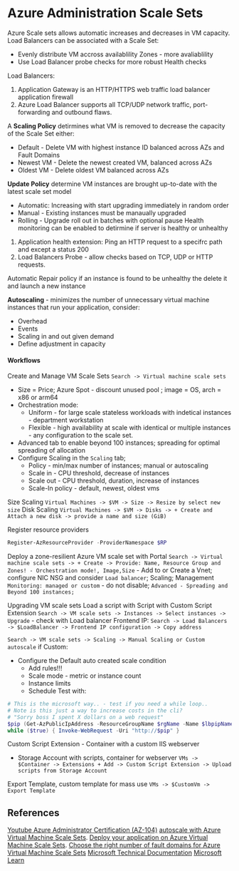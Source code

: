  # Azure Administration Scale Sets

Azure Scale sets allows automatic increases and decreases in VM capacity. Load Balancers can be associated with a Scale Set:
- Evenly distribute VM accross availablility Zones - more avaliablility
- Use Load Balancer probe checks for more robust Health checks

Load Balancers:
1. Application Gateway is an HTTP/HTTPS web traffic load balancer application firewall
2. Azure Load Balancer supports all TCP/UDP network traffic, port-forwarding and outbound flaws.

A **Scaling Policy** detirmines what VM is removed to decrease the capacity of the Scale Set either:
- Default - Delete VM with highest instance ID balanced across AZs and Fault Domains
- Newest VM - Delete the newest created VM, balanced across AZs
- Oldest VM - Delete oldest VM balanced across AZs 

**Update Policy** determine VM instances are brought up-to-date with the latest scale set model
- Automatic: Increasing with start upgrading immediately in random order
- Manual - Existing instances must be manaually upgraded
- Rolling - Upgrade roll out in batches with optional pause
Health monitoring can be enabled to detirmine if server is healthy or unhealthy
1. Application health extension: Ping an HTTP request to a specifrc path and except a status 200
2. Load Balancers Probe - allow checks based on TCP, UDP or HTTP requests.

Automatic Repair policy if an instance is found to be unhealthy the delete it and launch a new instance

**Autoscaling** - minimizes the number of unnecessary virtual machine instances that run your application, consider:
- Overhead
- Events
- Scaling in and out given demand
- Define adjustment in capacity

#### Workflows

Create and Manage VM Scale Sets
`Search -> Virtual machine scale sets` 
- Size = Price; Azure Spot - discount unused pool ; image = OS, arch = x86 or arm64
- Orchestration mode:
	- Uniform - for large scale stateless workloads with indetical instances - department workstation
	- Flexible - high availability at scale with identical or multiple instances - any configuration to the scale set.
- Advanced tab to enable beyond 100 instances; spreading for optimal spreading of allocation 
 - Configure Scaling in the `Scaling` tab; 
	 - Policy - min/max number of instances; manual or autoscaling 
	 - Scale in - CPU threshold, decrease of instances
	 - Scale out - CPU threshold, duration, increase of instances
	 - Scale-In policy - default, newest, oldest vms

Size Scaling
`Virtual Machines -> $VM -> Size -> Resize by select new size`
Disk Scaling
`Virtual Machines -> $VM -> Disks -> + Create and Attach a new disk -> provide a name and size (GiB)` 

Register resource providers
```powershell
Register-AzResourceProvider -ProviderNamespace $RP
```

Deploy a zone-resilient Azure VM scale set with Portal
`Search -> Virtual machine scale sets -> + Create -> Provide: Name, Resource Group and Zones! - Orchestration mode!, Image,Size` - Add to or Create a Vnet; configure NIC NSG and consider `Load balancer`; Scaling; Management `Monitoring: managed or custom` - do not disable; `Advanced - Spreading and Beyond 100 instances;`

Upgrading VM scale sets
Load a script with Script with Custom Script Extension
`Search -> VM scale sets -> Instances -> Select instances -> Upgrade` - check with Load balancer Frontend IP: `Search -> Load Balancers -> $LoadBalancer -> Frontend IP configuration -> Copy address` 

`Search -> VM scale sets -> Scaling -> Manual Scaling or Custom autoscale`
if Custom:
- Configure the Default auto created scale condition 
	- Add rules!!!
	- Scale mode - metric or instance count
	- Instance limits
	- Schedule
Test with:
```powershell
# This is the microsoft way.. - test if you need a while loop..
# Note is this just a way to increase costs in the cli?
# "Sorry boss I spent X dollars on a web request"
$pip (Get-AzPublicIpAddress -ResourceGroupName $rgName -Name $lbpipName).IpAddress
while ($true) { Invoke-WebRequest -Uri "http://$pip" }
```

Custom Script Extension - Container with a custom IIS webserver
- Storage Account with scripts, container for webserver
`VMs -> $Container -> Extensions + Add -> Custom Script Extension -> Upload scripts from Storage Account `

Export Template, custom template for mass use
`VMs -> $CustomVm -> Export Template`

## References

[Youtube Azure Administrator Certification (AZ-104)](https://www.youtube.com/watch?v=10PbGbTUSAg)
[autoscale with Azure Virtual Machine Scale Sets](https://learn.microsoft.com/en-us/azure/virtual-machine-scale-sets/virtual-machine-scale-sets-autoscale-overview).
[Deploy your application on Azure Virtual Machine Scale Sets](https://learn.microsoft.com/en-us/azure/virtual-machine-scale-sets/virtual-machine-scale-sets-deploy-app).
[Choose the right number of fault domains for Azure Virtual Machine Scale Sets](https://learn.microsoft.com/en-us/azure/virtual-machine-scale-sets/virtual-machine-scale-sets-manage-fault-domains)
[Microsoft Technical Documentation](https://learn.microsoft.com/en-us/docs/)
[Microsoft Learn](https://learn.microsoft.com/en-us/)
